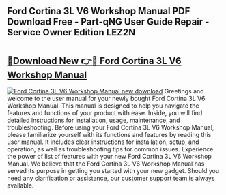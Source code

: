 ## Ford Cortina 3L V6 Workshop Manual PDF Download Free - Part-qNG User Guide Repair - Service Owner Edition LEZ2N

# <h2><a href="http://cf2460.oget.top/?id=Ford+Cortina+3L+V6+Workshop+Manual">🔗Download New 👉🔴 Ford Cortina 3L V6 Workshop Manual</a></h2>

[![Ford Cortina 3L V6 Workshop Manual new download](https://i.imgur.com/5g1atiW.png)](http://cf2460.oget.top/?id=Ford+Cortina+3L+V6+Workshop+Manual)
Greetings and welcome to the user manual for your newly bought Ford Cortina 3L V6 Workshop Manual. This manual is designed to help you navigate the features and functions of your product with ease. Inside, you will find detailed instructions for installation, usage, maintenance, and troubleshooting. Before using your Ford Cortina 3L V6 Workshop Manual, please familiarize yourself with its functions and features by reading this user manual. It includes clear instructions for installation, setup, and operation, as well as troubleshooting tips for common issues. Experience the power of list of features with your new Ford Cortina 3L V6 Workshop Manual. We believe that the Ford Cortina 3L V6 Workshop Manual has served its purpose in getting you started with your new gadget. Should you need any clarification or assistance, our customer support team is always available.
